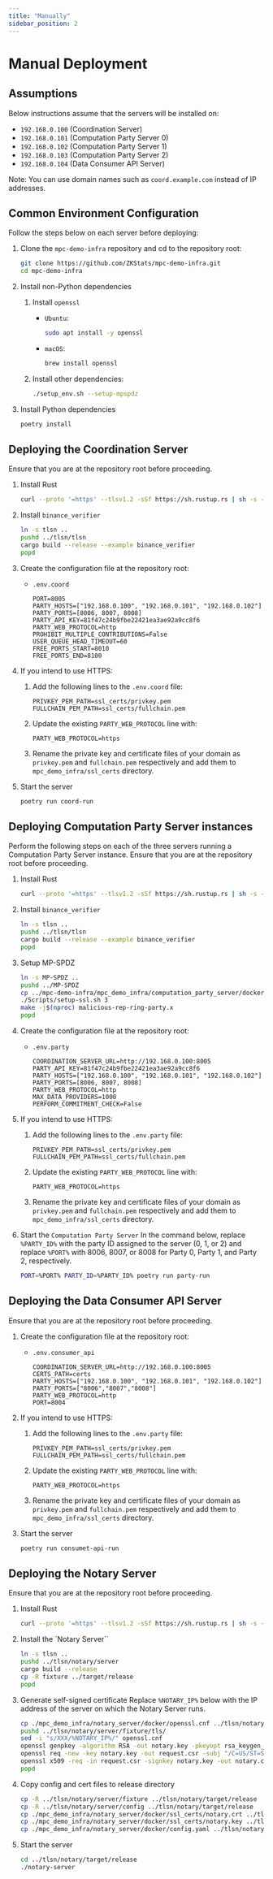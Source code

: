 ```yaml
---
title: "Manually"
sidebar_position: 2
---
```


# Manual Deployment

## Assumptions
Below instructions assume that the servers will be installed on:
- `192.168.0.100` (Coordination Server)
- `192.168.0.101` (Computation Party Server 0)
- `192.168.0.102` (Computation Party Server 1)
- `192.168.0.103` (Computation Party Server 2)
- `192.168.0.104` (Data Consumer API Server)

Note: You can use domain names such as `coord.example.com` instead of IP addresses.

## Common Environment Configuration
Follow the steps below on each server before deploying:

1. Clone the `mpc-demo-infra` repository and cd to the repository root:
   ```bash
   git clone https://github.com/ZKStats/mpc-demo-infra.git
   cd mpc-demo-infra
   ```

1. Install non-Python dependencies
   1. Install `openssl`
      - `Ubuntu`:
         ```bash
         sudo apt install -y openssl
         ```

      - `macOS`:
         ```bash
         brew install openssl
         ```

   1. Install other dependencies:
      ```bash
      ./setup_env.sh --setup-mpspdz
      ```

1. Install Python dependencies
   ```bash
   poetry install
   ```

## Deploying the Coordination Server
Ensure that you are at the repository root before proceeding.

1. Install Rust
   ```bash
   curl --proto '=https' --tlsv1.2 -sSf https://sh.rustup.rs | sh -s -- -y
   ```

1. Install `binance_verifier`
   ```bash
   ln -s tlsn ..
   pushd ../tlsn/tlsn
   cargo build --release --example binance_verifier
   popd
   ```

1. Create the configuration file at the repository root:
   - `.env.coord`
     ```
     PORT=8005
     PARTY_HOSTS=["192.168.0.100", "192.168.0.101", "192.168.0.102"]
     PARTY_PORTS=[8006, 8007, 8008]
     PARTY_API_KEY=81f47c24b9fbe22421ea3ae92a9cc8f6
     PARTY_WEB_PROTOCOL=http
     PROHIBIT_MULTIPLE_CONTRIBUTIONS=False
     USER_QUEUE_HEAD_TIMEOUT=60
     FREE_PORTS_START=8010
     FREE_PORTS_END=8100
     ```
1. If you intend to use HTTPS:
   1. Add the following lines to the `.env.coord` file:
      ```
      PRIVKEY_PEM_PATH=ssl_certs/privkey.pem
      FULLCHAIN_PEM_PATH=ssl_certs/fullchain.pem
      ```

   1. Update the existing `PARTY_WEB_PROTOCOL` line with:
      ```
      PARTY_WEB_PROTOCOL=https

      ```
   1. Rename the private key and certificate files of your domain as `privkey.pem` and `fullchain.pem` respectively and add them to `mpc_demo_infra/ssl_certs` directory.

1. Start the server
   ```bash
   poetry run coord-run
   ```

## Deploying Computation Party Server instances
Perform the following steps on each of the three servers running a Computation Party Server instance.
Ensure that you are at the repository root before proceeding.

1. Install Rust
   ```bash
   curl --proto '=https' --tlsv1.2 -sSf https://sh.rustup.rs | sh -s -- -y
   ```

1. Install `binance_verifier`
   ```bash
   ln -s tlsn ..
   pushd ../tlsn/tlsn
   cargo build --release --example binance_verifier
   popd
   ```

1. Setup MP-SPDZ
   ```bash
   ln -s MP-SPDZ ..
   pushd ../MP-SPDZ
   cp ../mpc-demo-infra/mpc_demo_infra/computation_party_server/docker/CONFIG.mine .
   ./Scripts/setup-ssl.sh 3
   make -j$(nproc) malicious-rep-ring-party.x
   popd
   ```

1. Create the configuration file at the repository root:
   - `.env.party`
     ```
     COORDINATION_SERVER_URL=http://192.168.0.100:8005
     PARTY_API_KEY=81f47c24b9fbe22421ea3ae92a9cc8f6
     PARTY_HOSTS=["192.168.0.100", "192.168.0.101", "192.168.0.102"]
     PARTY_PORTS=[8006, 8007, 8008]
     PARTY_WEB_PROTOCOL=http
     MAX_DATA_PROVIDERS=1000
     PERFORM_COMMITMENT_CHECK=False
     ```

1. If you intend to use HTTPS:
   1. Add the following lines to the `.env.party` file:
      ```
      PRIVKEY_PEM_PATH=ssl_certs/privkey.pem
      FULLCHAIN_PEM_PATH=ssl_certs/fullchain.pem
      ```

   1. Update the existing `PARTY_WEB_PROTOCOL` line with:
      ```
      PARTY_WEB_PROTOCOL=https
      ```

   1. Rename the private key and certificate files of your domain as `privkey.pem` and `fullchain.pem` respectively and add them to `mpc_demo_infra/ssl_certs` directory.

1. Start the `Computation Party Server`
   In the command below, replace `%PARTY_ID%` with the party ID assigned to the server (0, 1, or 2) and replace `%PORT%` with 8006, 8007, or 8008 for Party 0, Party 1, and Party 2, respectively.

   ```bash
   PORT=%PORT% PARTY_ID=%PARTY_ID% poetry run party-run
   ```

## Deploying the Data Consumer API Server
Ensure that you are at the repository root before proceeding.

1. Create the configuration file at the repository root:
   - `.env.consumer_api`
     ```
     COORDINATION_SERVER_URL=http://192.168.0.100:8005
     CERTS_PATH=certs
     PARTY_HOSTS=["192.168.0.100", "192.168.0.101", "192.168.0.102"]
     PARTY_PORTS=["8006","8007","8008"]
     PARTY_WEB_PROTOCOL=http
     PORT=8004
     ```

1. If you intend to use HTTPS:
   1. Add the following lines to the `.env.party` file:
      ```
      PRIVKEY_PEM_PATH=ssl_certs/privkey.pem
      FULLCHAIN_PEM_PATH=ssl_certs/fullchain.pem
      ```

   1. Update the existing `PARTY_WEB_PROTOCOL` line with:
      ```
      PARTY_WEB_PROTOCOL=https
      ```

   1. Rename the private key and certificate files of your domain as `privkey.pem` and `fullchain.pem` respectively and add them to `mpc_demo_infra/ssl_certs` directory.

1. Start the server
   ```bash
   poetry run consumet-api-run
   ```

## Deploying the Notary Server
Ensure that you are at the repository root before proceeding.

1. Install Rust
   ```bash
   curl --proto '=https' --tlsv1.2 -sSf https://sh.rustup.rs | sh -s -- -y
   ```

1. Install the `Notary Server``
   ```bash
   ln -s tlsn ..
   pushd ../tlsn/notary/server 
   cargo build --release
   cp -R fixture ../target/release
   popd
   ```

1. Generate self-signed certificate
   Replace `%NOTARY_IP%` below with the IP address of the server on which the Notary Server runs.

   ```bash
   cp ./mpc_demo_infra/notary_server/docker/openssl.cnf ../tlsn/notary/server/fixture/tls/
   pushd ../tlsn/notary/server/fixture/tls/
   sed -i "s/XXX/%NOTARY_IP%/" openssl.cnf
   openssl genpkey -algorithm RSA -out notary.key -pkeyopt rsa_keygen_bits:2048
   openssl req -new -key notary.key -out request.csr -subj "/C=US/ST=State/L=City/O=Organization/OU=Department/CN=%NOTARY_IP%"
   openssl x509 -req -in request.csr -signkey notary.key -out notary.crt -days 365 -extfile openssl.cnf -extensions v3_req 
   popd
   ```

1. Copy config and cert files to release directory
   ```bash
   cp -R ../tlsn/notary/server/fixture ../tlsn/notary/target/release
   cp -R ../tlsn/notary/server/config ../tlsn/notary/target/release
   cp ./mpc_demo_infra/notary_server/docker/ssl_certs/notary.crt ../tlsn/notary/target/release/fixture/tls
   cp ./mpc_demo_infra/notary_server/docker/ssl_certs/notary.key ../tlsn/notary/target/release/fixture/tls
   cp ./mpc_demo_infra/notary_server/docker/config.yaml ../tlsn/notary/target/release/config
   ```
1. Start the server
   ```bash
   cd ../tlsn/notary/target/release
   ./notary-server

   ```


